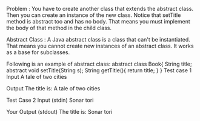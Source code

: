 Problem : You have to create another class that extends the abstract class. Then you can create an instance of the new class. Notice that setTitle method is abstract too and has no body. That means you must implement the body of that method in the child class.

Abstract Class : A Java abstract class is a class that can't be instantiated. That means you cannot create new instances of an abstract class. It works as a base for subclasses.

Following is an example of abstract class: abstract class Book{ String title; abstract void setTitle(String s); String getTitle(){ return title; } }
Test case 1 Input A tale of two cities

Output The title is: A tale of two cities

Test Case 2 Input (stdin) Sonar tori

Your Output (stdout) The title is: Sonar tori

